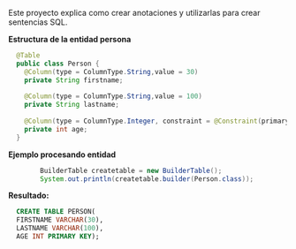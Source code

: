 Este proyecto explica como crear anotaciones y utilizarlas para crear sentencias SQL.

**Estructura de la entidad persona**
```java
  @Table
  public class Person {
  	@Column(type = ColumnType.String,value = 30)
  	private String firstname;
  	
  	@Column(type = ColumnType.String,value = 100)
  	private String lastname;
  	
  	@Column(type = ColumnType.Integer, constraint = @Constraint(primaryKey = true))
  	private int age;
  }
```

**Ejemplo procesando entidad**
```java
		BuilderTable createtable = new BuilderTable();
		System.out.println(createtable.builder(Person.class));
```

**Resultado:**
  ```SQL
    CREATE TABLE PERSON(
    FIRSTNAME VARCHAR(30),
    LASTNAME VARCHAR(100),
    AGE INT PRIMARY KEY);
  ```
